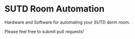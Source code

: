# SUTD Room Automation
Hardware and Software for automating your SUTD dorm room.

Please feel free to submit pull requests!
